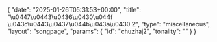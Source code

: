 {
    "date": "2025-01-26T05:31:53+00:00",
    "title": "\u0447\u0443\u0436\u0430\u044f \u043c\u0443\u0437\u044b\u043a\u0430 2",
    "type": "miscellaneous",
    "layout": "songpage",
    "params": {
        "id": "chuzhaj2",
        "tonality": ""
    }
}